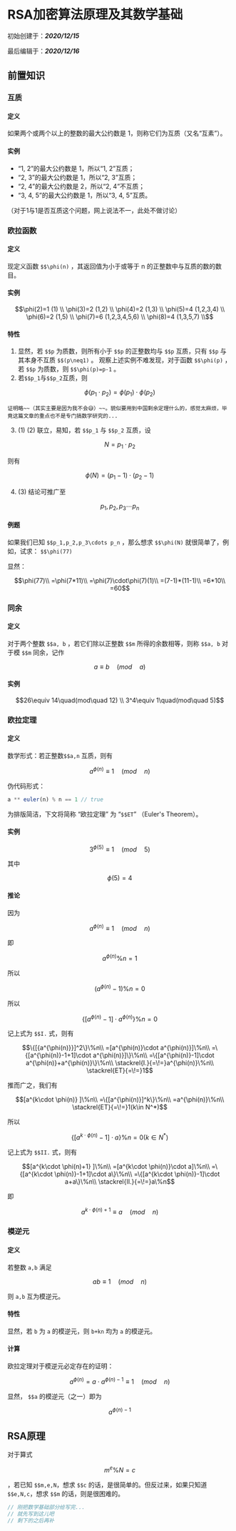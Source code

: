 # RSA加密算法原理及其数学基础

初始创建于：***2020/12/15***

最后编辑于：***2020/12/16***

## 前置知识

### 互质

#### 定义

如果两个或两个以上的整数的最大公约数是 1，则称它们为互质（又名“互素”）。

#### 实例

* “1, 2”的最大公约数是 1，所以“1, 2”互质；
* “2, 3”的最大公约数是 1，所以“2, 3”互质；
* “2, 4”的最大公约数是 2，所以“2, 4”不互质；
* “3, 4, 5”的最大公约数是 1，所以“3, 4, 5”互质。

（对于1与1是否互质这个问题，网上说法不一，此处不做讨论）

### 欧拉函数

#### 定义

现定义函数
``$$\phi(n)`` ，其返回值为小于或等于 n 的正整数中与互质的数的数目。

#### 实例

```math
\phi(2)=1 (1) \\
\phi(3)=2 (1,2) \\
\phi(4)=2 (1,3) \\
\phi(5)=4 (1,2,3,4) \\
\phi(6)=2 (1,5) \\
\phi(7)=6 (1,2,3,4,5,6) \\
\phi(8)=4 (1,3,5,7) \\
```

#### 特性

1. 显然，若 ``$$p`` 为质数，则所有小于 ``$$p`` 的正整数均与 ``$$p`` 互质，只有 ``$$p`` 与其本身不互质  ``$$(p\neq1)`` 。
   观察上述实例不难发现，对于函数 ``$$\phi(p)`` ，若 ``$$p`` 为质数，则 ``$$\phi(p)=p-1`` 。
2. 若``$$p_1``与``$$p_2``互质，则
```math
\phi(p_1\cdot p_2)=\phi(p_1)\cdot\phi(p_2)
```
	证明略~~（其实主要是因为我不会😅）~~。貌似要用到中国剩余定理什么的，感觉太麻烦，毕竟这篇文章的重点也不是专门搞数学研究的...
3. (1) (2) 联立，易知，若 ``$$p_1`` 与 ``$$p_2`` 互质，设
```math
N=p_1\cdot p_2
```
则有
```math
\phi(N)=(p_1-1)\cdot(p_2-1)
```
4. (3) 结论可推广至
```math
p_1,p_2,p_3\cdots p_n
```

#### 例题

如果我们已知
``$$p_1,p_2,p_3\cdots p_n``
，那么想求
``$$\phi(N)``
就很简单了，例如，试求：
``$$\phi(77)``

显然：
```math
\phi(77)\\
=\phi(7*11)\\
=\phi(7)\cdot\phi(7)(1)\\
=(7-1)*(11-1)\\
=6*10\\
=60
```

### 同余

#### 定义

对于两个整数 ``$$a, b`` ，若它们除以正整数 ``$$m`` 所得的余数相等，则称 ``$$a, b`` 对于模 ``$$m`` 同余，记作 
```math
a\equiv b\quad(mod\quad a)
```

#### 实例

```math
26\equiv 14\quad(mod\quad 12) \\
3^4\equiv 1\quad(mod\quad 5)
```

### 欧拉定理

#### 定义

数学形式：若正整数``$$a,n`` 互质，则有
```math
a^{\phi(n)}\equiv 1\quad(mod\quad n)
```

伪代码形式：

```js
a ** euler(n) % n == 1 // true
```

为排版简洁，下文将简称 “欧拉定理” 为 “``$$ET``” （Euler's Theorem）。
#### 实例

```math
3^{\phi(5)}\equiv 1\quad(mod\quad 5)
```
其中 
```math
\phi(5)= 4
```

#### 推论

因为
```math
a^{\phi(n)}\equiv 1\quad(mod\quad n)
```
即
```math
a^{\phi(n)}\%n=1
```
所以
```math
(a^{\phi(n)}-1)\%n=0
```
所以
```math
\{[a^{\phi(n)}-1]\cdot a^{\phi(n)}\}\%n=0
```
记上式为 ``$$I.`` 式，则有
```math
\{[{a^{\phi(n)}}]^2\}\%n\\
=[a^{\phi(n)}\cdot a^{\phi(n)}]\%n\\
=\{[a^{\phi(n)}-1+1]\cdot a^{\phi(n)}]\}\%n\\
=\{[a^{\phi(n)}-1]\cdot a^{\phi(n)}+a^{\phi(n)}\}\%n\\
\stackrel{I.}{=\!=}a^{\phi(n)}\%n\\
\stackrel{ET}{=\!=}1
```
推而广之，我们有
```math
[a^{k\cdot \phi(n)} ]\%n\\
=\{[a^{\phi(n)}]^k\}\%n\\
=a^{\phi(n)}\%n\\
\stackrel{ET}{=\!=}1(k\in N^*)
```
所以
```math
\{[a^{k\cdot \phi(n)}-1]\cdot a\}\%n=0(k\in N^*)
```
记上式为 ``$$II.`` 式，则有
```math
[a^{k\cdot \phi(n)+1} ]\%n\\
=[a^{k\cdot \phi(n)}\cdot a]\%n\\
=\{[a^{k\cdot \phi(n)}-1+1]\cdot a\}\%n\\
=\{[a^{k\cdot \phi(n)}-1]\cdot a+a\}\%n\\
\stackrel{II.}{=\!=}a\%n
```
即
```math
a^{k\cdot \phi(n)+1}\equiv a\quad(mod\quad n)
```

### 模逆元

#### 定义

若整数 ```a,b``` 满足 
```math
ab\equiv1\quad(mod\quad n)
```
则 ```a,b``` 互为模逆元。

#### 特性

显然，若 ```b``` 为 ```a``` 的模逆元，则 ```b+kn``` 均为 ```a``` 的模逆元。

#### 计算

欧拉定理对于模逆元必定存在的证明：
```math
a^{\phi(n)}=a\cdot a^{\phi(n)-1}\equiv1\quad(mod\quad n)
```
显然， ``$$a`` 的模逆元（之一）即为
```math
a^{\phi(n)-1}
```

## RSA原理

对于算式
```math
m^e\%N=c
```
，若已知 ``$$m,e,N``，想求 ``$$c`` 的话，是很简单的。但反过来，如果只知道 ``$$e,N,c``，想求 ``$$m`` 的话，则是很困难的。

```c
// 刚把数学基础部分给写完...
// 就先写到这儿吧
// 剩下的之后再补
```



